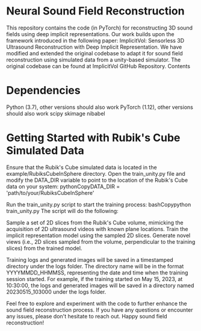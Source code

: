 # Neural Sound Field Reconstruction
This repository contains the code (in PyTorch) for reconstructing 3D sound fields using deep implicit representations. Our work builds upon the framework introduced in the following paper:
ImplicitVol: Sensorless 3D Ultrasound Reconstruction with Deep Implicit Representation.
We have modified and extended the original codebase to adapt it for sound field reconstruction using simulated data from a unity-based simulator. The original codebase can be found at ImplicitVol GitHub Repository.
Contents

# Dependencies

Python (3.7), other versions should also work
PyTorch (1.12), other versions should also work
scipy
skimage
nibabel

# Getting Started with Rubik's Cube Simulated Data

Ensure that the Rubik's Cube simulated data is located in the example/RubiksCubeInSphere directory.
Open the train_unity.py file and modify the DATA_DIR variable to point to the location of the Rubik's Cube data on your system:
pythonCopyDATA_DIR = 'path/to/your/RubiksCubeInSphere'

Run the train_unity.py script to start the training process:
bashCopypython train_unity.py
The script will do the following:

Sample a set of 2D slices from the Rubik's Cube volume, mimicking the acquisition of 2D ultrasound videos with known plane locations.
Train the implicit representation model using the sampled 2D slices.
Generate novel views (i.e., 2D slices sampled from the volume, perpendicular to the training slices) from the trained model.


Training logs and generated images will be saved in a timestamped directory under the logs folder. The directory name will be in the format YYYYMMDD_HHMMSS, representing the date and time when the training session started.
For example, if the training started on May 15, 2023, at 10:30:00, the logs and generated images will be saved in a directory named 20230515_103000 under the logs folder.

Feel free to explore and experiment with the code to further enhance the sound field reconstruction process.
If you have any questions or encounter any issues, please don't hesitate to reach out.
Happy sound field reconstruction!
